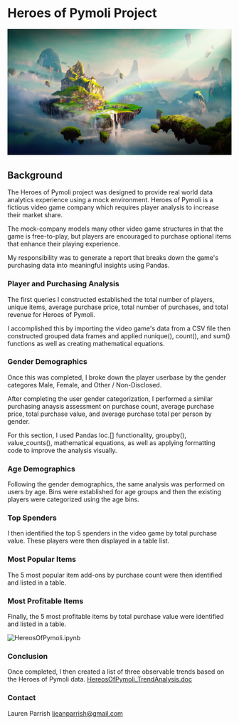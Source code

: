# Heroes of Pymoli Project

![Fantasy.png](Images/Fantasy.png)

## Background

The Heroes of Pymoli project was designed to provide real world data analytics experience using a mock environment.  Heroes of Pymoli is a fictious video game company which requires player analysis to increase their market share. 

The mock-company models many other video game structures in that the game is free-to-play, but players are encouraged to purchase optional items that enhance their playing experience. 

My responsibility was to generate a report that breaks down the game's purchasing data into meaningful insights using Pandas.


### Player and Purchasing Analysis

The first queries I constructed established the total number of players, unique items, average purchase price, total number of purchases, and total revenue for Heroes of Pymoli. 

I accomplished this by importing the video game's data from a CSV file then constructed grouped data frames and applied nunique(), count(), and sum() functions as well as creating mathematical equations.  


### Gender Demographics

Once this was completed, I broke down the player userbase by the gender categores Male, Female, and Other / Non-Disclosed. 

After completing the user gender categorization, I performed a similar purchasing anaysis assessment on purchase count, average purchase price, total purchase value, and average purchase total per person by gender.  

For this section, I used Pandas loc.[] functionality, groupby(), value_counts(), mathematical equations, as well as applying formatting code to improve the analysis visually. 


### Age Demographics

Following the gender demographics, the same analysis was performed on users by age.  Bins were established for age groups and then the existing players were categorized using the age bins.


### Top Spenders

I then identified the top 5 spenders in the video game by total purchase value.  These players were then displayed in a table list. 


### Most Popular Items

The 5 most popular item add-ons by purchase count were then identified and listed in a table. 
 

### Most Profitable Items

Finally, the 5 most profitable items by total purchase value were identified and listed in a table.  

![HereosOfPymoli.ipynb](HeroesOfPymoli/HeroesOfPymoli.ipynb)


### Conclusion
Once completed, I then created a list of three observable trends based on the Heroes of Pymoli data. 
[HereosOfPymoli_TrendAnalysis.doc](HeroesOfPymoli/HereosOfPymoli_TrendAnalysis.doc)

### Contact
Lauren Parrish
ljeanparrish@gmail.com